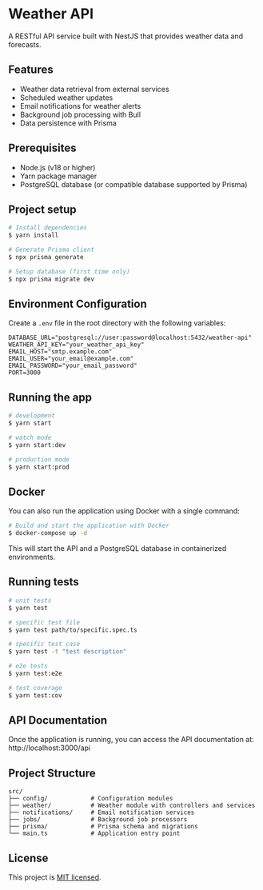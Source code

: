 # Weather API

A RESTful API service built with NestJS that provides weather data and forecasts.

## Features

- Weather data retrieval from external services
- Scheduled weather updates
- Email notifications for weather alerts
- Background job processing with Bull
- Data persistence with Prisma

## Prerequisites

- Node.js (v18 or higher)
- Yarn package manager
- PostgreSQL database (or compatible database supported by Prisma)

## Project setup

```bash
# Install dependencies
$ yarn install

# Generate Prisma client
$ npx prisma generate

# Setup database (first time only)
$ npx prisma migrate dev
```

## Environment Configuration

Create a `.env` file in the root directory with the following variables:

```
DATABASE_URL="postgresql://user:password@localhost:5432/weather-api"
WEATHER_API_KEY="your_weather_api_key"
EMAIL_HOST="smtp.example.com"
EMAIL_USER="your_email@example.com"
EMAIL_PASSWORD="your_email_password"
PORT=3000
```

## Running the app

```bash
# development
$ yarn start

# watch mode
$ yarn start:dev

# production mode
$ yarn start:prod
```

## Docker

You can also run the application using Docker with a single command:

```bash
# Build and start the application with Docker
$ docker-compose up -d
```

This will start the API and a PostgreSQL database in containerized environments.

## Running tests

```bash
# unit tests
$ yarn test

# specific test file
$ yarn test path/to/specific.spec.ts

# specific test case
$ yarn test -t "test description"

# e2e tests
$ yarn test:e2e

# test coverage
$ yarn test:cov
```

## API Documentation

Once the application is running, you can access the API documentation at:
http://localhost:3000/api

## Project Structure

```
src/
├── config/            # Configuration modules
├── weather/           # Weather module with controllers and services
├── notifications/     # Email notification services
├── jobs/              # Background job processors
├── prisma/            # Prisma schema and migrations
└── main.ts            # Application entry point
```

## License

This project is [MIT licensed](LICENSE).
